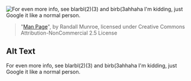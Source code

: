 ![For even more info, see blarbl(2)(3) and birb(3ahhaha I'm kidding, just Google it like a normal person.](https://imgs.xkcd.com/comics/man_page.png)
> "[Man Page](https://xkcd.com/1692/)", by Randall Munroe, licensed under Creative Commons Attribution-NonCommercial 2.5 License

## Alt Text
For even more info, see blarbl(2)(3) and birb(3ahhaha I'm kidding, just Google it like a normal person.
